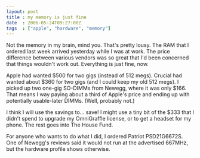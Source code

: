 ```yaml
---
layout: post
title : my memory is just fine
date  : 2006-05-24T09:27:00Z
tags  : ["apple", "hardware", "memory"]
---
```

Not the memory in my brain, mind you. That's pretty lousy. The RAM that I ordered last week arrived yesterday while I was at work. The price difference between various vendors was so great that I'd been concerned that things wouldn't work out. Everything is just fine, now.

Apple had wanted $500 for two gigs (instead of 512 megs). Crucial had wanted about $360 for two gigs (and I could keep my old 512 megs). I picked up two one-gig SO-DIMMs from Newegg, where it was only $166. That means I way paying about a third of Apple's price and ending up with potentially usable-later DIMMs. (Well, probably not.)

I think I will use the savings to... save! I might use a tiny bit of the $333 that I didn't spend to upgrade my OmniGraffle license, or to get a headset for my phone. The rest goes into The House Fund.

For anyone who wants to do what I did, I ordered Patriot PSD21G6672S. One of Newegg's reviews said it would not run at the advertised 667MHz, but the hardware profile shows otherwise.  
